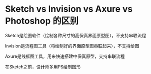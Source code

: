 ---
---
# Sketch vs Invision vs Axure vs Photoshop 的区别

Sketch是绘图软件（绘制各种尺寸的高保真界面原型图），不支持串联流程

Invision是流程图工具（将绘制好的界面原型图串联起来），不支持绘图

Axure是线框图工具，用来快速搭建中保真原型，支持串联流程

在Sketch之前，设计师多用PS绘制图形
